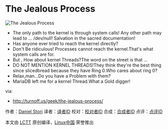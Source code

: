 The Jealous Process
===============

![The Jealous Process](http://turnoff.us/image/en/the-jealous-process.png)

- The only path to the kernel is through system calls! Any other path may lead to ... /dev/null! Salvation in the sacred documentation!
- Has anyone ever tried to reach the kernel directly?
- Don't Be ridiculous! Processes cannot reach the kernel.That's what system calls are for.
- But , How about kernel Threads?The word on the street is that ...
- DO NOT MENTION KERNEL THREADS!They think they're the best thing since slicedbread because they have  Ring 0.Who cares about ring 0?
- Relax,man...Do you have a Problem with them?
- MariaDB left me for a kernel Thread.What a Gold digger!

via:
- http://turnoff.us/geek/the-jealous-process/

作者：[Daniel Stori][a]
译者：[译者ID](https://github.com/译者ID)
校对：[校对者ID](https://github.com/校对者ID)
合成：[合成者ID](https://github.com/合成者ID)
点评：[点评ID](https://github.com/点评者ID)

本文由 [LCTT](https://github.com/LCTT/TranslateProject) 原创编译，[Linux中国](https://linux.cn/) 荣誉推出

[a]:http://turnoff.us/about/
